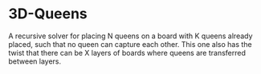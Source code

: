 # 3D-Queens
A recursive solver for placing N queens on a board with K queens already placed, such that no queen can capture each other. This one also has the twist that there can be X layers of boards where queens are transferred between layers.